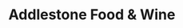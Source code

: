 ---
title: "Addlestone Food & Wine"
url: /addlestone/addlestone-food-und-wine/
shop: Spirituosen
---